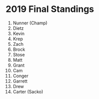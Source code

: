 # 2019 Final Standings

1. Nunner (Champ)
2. Dietz
3. Kevin
4. Krep
5. Zach
6. Brock
7. Stose
8. Matt
9. Grant
10. Cam
11. Conger
12. Garrett
13. Drew
14. Carter (Sacko)
